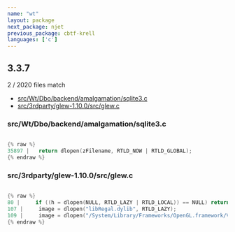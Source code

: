 ```yaml
---
name: "wt"
layout: package
next_package: njet
previous_package: cbtf-krell
languages: ['c']
---
```

## 3.3.7
2 / 2020 files match

 - [src/Wt/Dbo/backend/amalgamation/sqlite3.c](#srcwtdbobackendamalgamationsqlite3c)
 - [src/3rdparty/glew-1.10.0/src/glew.c](#src3rdpartyglew-1100srcglewc)

### src/Wt/Dbo/backend/amalgamation/sqlite3.c

```c

{% raw %}
35897 |   return dlopen(zFilename, RTLD_NOW | RTLD_GLOBAL);
{% endraw %}

```
### src/3rdparty/glew-1.10.0/src/glew.c

```c

{% raw %}
80 |     if ((h = dlopen(NULL, RTLD_LAZY | RTLD_LOCAL)) == NULL) return NULL;
107 |     image = dlopen("libRegal.dylib", RTLD_LAZY);
109 |     image = dlopen("/System/Library/Frameworks/OpenGL.framework/Versions/Current/OpenGL", RTLD_LAZY);
{% endraw %}

```
